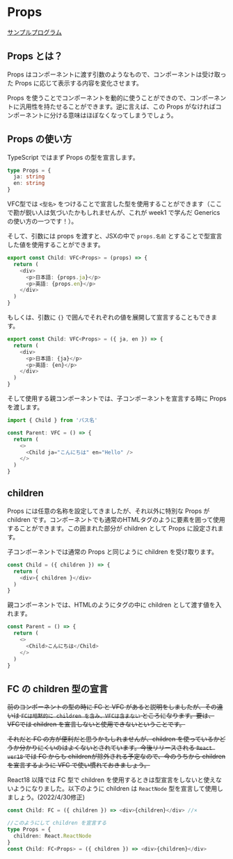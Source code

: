 # Props

[サンプルプログラム](https://github.com/sekiyan372/react-study-sample/blob/main/src/pages/week2/PropsSample.tsx)

## Props とは？

Props はコンポーネントに渡す引数のようなもので、コンポーネントは受け取った Props に応じて表示する内容を変化させます。

Props を使うことでコンポーネントを動的に使うことができので、コンポーネントに汎用性を持たせることができます。逆に言えば、この Props がなければコンポーネントに分ける意味はほぼなくなってしまうでしょう。

## Props の使い方

TypeScript ではまず Props の型を宣言します。

```typescript
type Props = {
  ja: string
  en: string
}
```

VFC型では `<型名>` をつけることで宣言した型を使用することができます（ここで勘が鋭い人は気づいたかもしれませんが、これが week1 で学んだ Generics の使い方の一つです！）。

そして、引数には props を渡すと、JSXの中で `props.名前` とすることで型宣言した値を使用することができます。

```typescript
export const Child: VFC<Props> = (props) => {
  return (
    <div>
      <p>日本語: {props.ja}</p>
      <p>英語: {props.en}</p>
    </div>
  )
}
```

もしくは、引数に `{}` で囲んでそれぞれの値を展開して宣言することもできます。

```typescript
export const Child: VFC<Props> = ({ ja, en }) => {
  return (
    <div>
      <p>日本語: {ja}</p>
      <p>英語: {en}</p>
    </div>
  )
}
```

そして使用する親コンポーネントでは、子コンポーネントを宣言する時に Props を渡します。

```typescript
import { Child } from 'パス名'

const Parent: VFC = () => {
  return (
    <>
      <Child ja="こんにちは" en="Hello" />
    </>
  )
}
```

## children

Props には任意の名称を設定してきましたが、それ以外に特別な Props が children です。コンポーネントでも通常のHTMLタグのように要素を囲って使用することができます。この囲まれた部分が children として Props に設定されます。

子コンポーネントでは通常の Props と同じように children を受け取ります。

```typescript
const Child = ({ children }) => {
  return (
    <div>{ children }</div>
  )
}
```

親コンポーネントでは、HTMLのようにタグの中に children として渡す値を入れます。

```typescript
const Parent = () => {
  return (
    <>
      <Child>こんにちは</Child>
    </>
  )
}
```

## FC の children 型の宣言

~~前のコンポーネントの型の時に FC と VFC があると説明をしましたが、その違いは `FCは暗黙的に children を含み、VFCは含まない` ところになります。要は、VFCでは children を宣言しないと使用できないということです。~~

~~それだと FC の方が便利だと思うかもしれませんが、children を使っているかどうか分かりにくいのはよくないとされています。今後リリースされる `React ver18` では FC からも childrenが除外される予定なので、今のうちから children を宣言するように VFC で使い慣れておきましょう。~~

React18 以降では FC 型で children を使用するときは型宣言をしないと使えないようになりました。以下のように children は `ReactNode` 型を宣言して使用しましょう。(2022/4/30修正)

```typescript
const Child: FC = ({ children }) => <div>{children}</div> //×

//このようにして children を宣言する
type Props = {
  children: React.ReactNode
}
const Child: FC<Props> = ({ children }) => <div>{children}</div>
```
